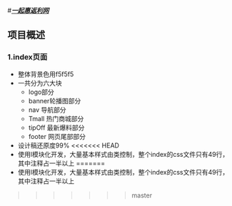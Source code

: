 
#[***一起惠返利网***](https://yan7.github.io/webMobile/)

## 项目概述

### 1.index页面

- 整体背景色用f5f5f5
- 一共分为六大块
	+ logo部分
	+ banner轮播图部分
	+ nav 导航部分
	+ Tmall 热门商城部分
	+ tipOff 最新爆料部分
	+ footer 网页尾部部分
- 设计稿还原度99%
<<<<<<< HEAD
- 使用l模块化开发，大量基本样式由类控制，整个index的css文件只有49行，其中注释占一半以上
=======
- 使用l模块化开发，大量基本样式由类控制，整个index的css文件只有49行，其中注释占一半以上
>>>>>>> master

